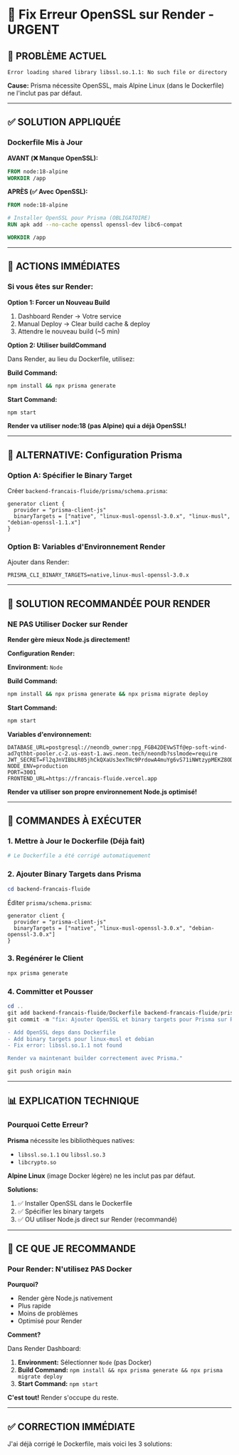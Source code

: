# 🔧 Fix Erreur OpenSSL sur Render - URGENT

## 🚨 PROBLÈME ACTUEL

```
Error loading shared library libssl.so.1.1: No such file or directory
```

**Cause:** Prisma nécessite OpenSSL, mais Alpine Linux (dans le Dockerfile) ne l'inclut pas par défaut.

---

## ✅ SOLUTION APPLIQUÉE

### Dockerfile Mis à Jour

**AVANT (❌ Manque OpenSSL):**
```dockerfile
FROM node:18-alpine
WORKDIR /app
```

**APRÈS (✅ Avec OpenSSL):**
```dockerfile
FROM node:18-alpine

# Installer OpenSSL pour Prisma (OBLIGATOIRE)
RUN apk add --no-cache openssl openssl-dev libc6-compat

WORKDIR /app
```

---

## 🚀 ACTIONS IMMÉDIATES

### Si vous êtes sur Render:

**Option 1: Forcer un Nouveau Build**
1. Dashboard Render → Votre service
2. Manual Deploy → Clear build cache & deploy
3. Attendre le nouveau build (~5 min)

**Option 2: Utiliser buildCommand**

Dans Render, au lieu du Dockerfile, utilisez:

**Build Command:**
```bash
npm install && npx prisma generate
```

**Start Command:**
```bash
npm start
```

**Render va utiliser node:18 (pas Alpine) qui a déjà OpenSSL!**

---

## 📝 ALTERNATIVE: Configuration Prisma

### Option A: Spécifier le Binary Target

Créer `backend-francais-fluide/prisma/schema.prisma`:

```prisma
generator client {
  provider = "prisma-client-js"
  binaryTargets = ["native", "linux-musl-openssl-3.0.x", "linux-musl", "debian-openssl-1.1.x"]
}
```

### Option B: Variables d'Environnement Render

Ajouter dans Render:
```
PRISMA_CLI_BINARY_TARGETS=native,linux-musl-openssl-3.0.x
```

---

## 🎯 SOLUTION RECOMMANDÉE POUR RENDER

### NE PAS Utiliser Docker sur Render

**Render gère mieux Node.js directement!**

**Configuration Render:**

**Environment:** `Node`

**Build Command:**
```bash
npm install && npx prisma generate && npx prisma migrate deploy
```

**Start Command:**
```bash
npm start
```

**Variables d'environnement:**
```
DATABASE_URL=postgresql://neondb_owner:npg_FGB42DEVwSTf@ep-soft-wind-ad7qthbt-pooler.c-2.us-east-1.aws.neon.tech/neondb?sslmode=require
JWT_SECRET=Fl2qJnVIBbLR05jhCkQXaUs3exTHc9PrdowA4muYg6vS71iNWtzypMEKZ8ODfG
NODE_ENV=production
PORT=3001
FRONTEND_URL=https://francais-fluide.vercel.app
```

**Render va utiliser son propre environnement Node.js optimisé!**

---

## 🔄 COMMANDES À EXÉCUTER

### 1. Mettre à Jour le Dockerfile (Déjà fait)

```powershell
# Le Dockerfile a été corrigé automatiquement
```

### 2. Ajouter Binary Targets dans Prisma

```powershell
cd backend-francais-fluide
```

Éditer `prisma/schema.prisma`:
```prisma
generator client {
  provider = "prisma-client-js"
  binaryTargets = ["native", "linux-musl-openssl-3.0.x", "debian-openssl-3.0.x"]
}
```

### 3. Regénérer le Client

```powershell
npx prisma generate
```

### 4. Committer et Pousser

```powershell
cd ..
git add backend-francais-fluide/Dockerfile backend-francais-fluide/prisma/schema.prisma
git commit -m "fix: Ajouter OpenSSL et binary targets pour Prisma sur Render

- Add OpenSSL deps dans Dockerfile
- Add binary targets pour linux-musl et debian
- Fix error: libssl.so.1.1 not found

Render va maintenant builder correctement avec Prisma."

git push origin main
```

---

## 📊 EXPLICATION TECHNIQUE

### Pourquoi Cette Erreur?

**Prisma** nécessite les bibliothèques natives:
- `libssl.so.1.1` ou `libssl.so.3`
- `libcrypto.so`

**Alpine Linux** (image Docker légère) ne les inclut pas par défaut.

**Solutions:**
1. ✅ Installer OpenSSL dans le Dockerfile
2. ✅ Spécifier les binary targets
3. ✅ OU utiliser Node.js direct sur Render (recommandé)

---

## 🎯 CE QUE JE RECOMMANDE

### Pour Render: N'utilisez PAS Docker

**Pourquoi?**
- Render gère Node.js nativement
- Plus rapide
- Moins de problèmes
- Optimisé pour Render

**Comment?**

Dans Render Dashboard:
1. **Environment:** Sélectionner `Node` (pas Docker)
2. **Build Command:** `npm install && npx prisma generate && npx prisma migrate deploy`
3. **Start Command:** `npm start`

**C'est tout!** Render s'occupe du reste.

---

## ✅ CORRECTION IMMÉDIATE

J'ai déjà corrigé le Dockerfile, mais voici les 3 solutions:

